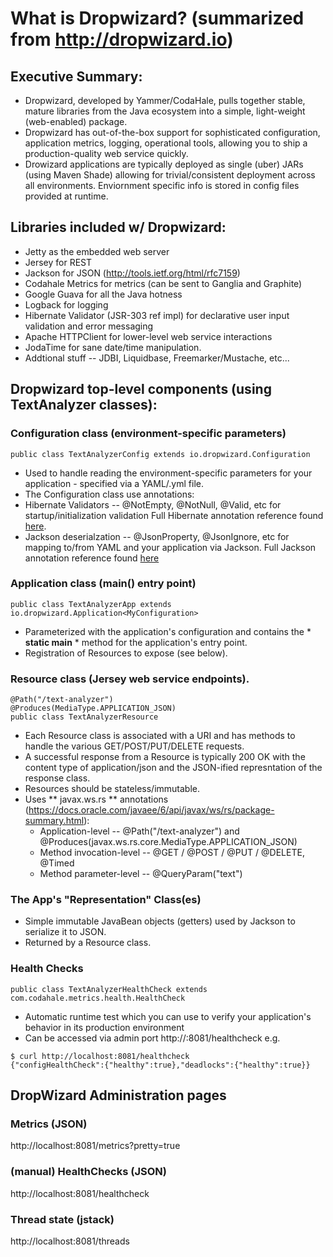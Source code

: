 
# What is Dropwizard? (summarized from http://dropwizard.io) 
## Executive Summary:
* Dropwizard, developed by Yammer/CodaHale, pulls together stable, mature libraries from the Java ecosystem into a simple, light-weight (web-enabled) package.
* Dropwizard has out-of-the-box support for sophisticated configuration, application metrics, logging, operational tools, allowing you to ship a production-quality web service quickly.
* Drowizard applications are typically deployed as single (uber) JARs (using Maven Shade) allowing for trivial/consistent deployment across all environments.  Enviornment specific info is stored in config files provided at runtime.

## Libraries included w/ Dropwizard:
* Jetty as the embedded web server
* Jersey for REST
* Jackson for JSON (http://tools.ietf.org/html/rfc7159)
* Codahale Metrics for metrics (can be sent to Ganglia and Graphite)
* Google Guava for all the Java hotness
* Logback for logging
* Hibernate Validator (JSR-303 ref impl) for declarative user input validation and error messaging
* Apache HTTPClient for lower-level web service interactions
* JodaTime for sane date/time manipulation.
* Addtional stuff -- JDBI, Liquidbase, Freemarker/Mustache, etc...

## Dropwizard top-level components (using TextAnalyzer classes):
### Configuration class (environment-specific parameters)

    public class TextAnalyzerConfig extends io.dropwizard.Configuration 

* Used to handle reading the environment-specific parameters for your application - specified via a YAML/.yml file.
* The Configuration class use annotations:
 * Hibernate Validators -- @NotEmpty, @NotNull, @Valid, etc for startup/initialization validation Full Hibernate annotation reference found [here](https://docs.jboss.org/hibernate/validator/4.0.1/reference/en-US/html_single/).
 * Jackson deserialzation -- @JsonProperty, @JsonIgnore, etc for mapping to/from YAML and your application via Jackson. Full Jackson annotation reference found [here](http://wiki.fasterxml.com/JacksonAnnotations)

### Application class (main() entry point)

    public class TextAnalyzerApp extends io.dropwizard.Application<MyConfiguration>

* Parameterized with the application's configuration and contains the * **static main** * method for the application's entry point.
* Registration of Resources to expose (see below).  

### Resource class (Jersey web service endpoints).

    @Path("/text-analyzer")
    @Produces(MediaType.APPLICATION_JSON)
    public class TextAnalyzerResource
 
* Each Resource class is associated with a URI and has methods to handle the various GET/POST/PUT/DELETE requests.
* A successful response from a Resource is typically 200 OK with the content type of application/json and the JSON-ified represntation of the response class.
* Resources should be stateless/immutable.
* Uses  ** javax.ws.rs ** annotations (https://docs.oracle.com/javaee/6/api/javax/ws/rs/package-summary.html):
  * Application-level -- @Path("/text-analyzer") and @Produces(javax.ws.rs.core.MediaType.APPLICATION_JSON)
  * Method invocation-level -- @GET / @POST / @PUT / @DELETE, @Timed
  * Method parameter-level -- @QueryParam("text")

### The App's "Representation" Class(es)
* Simple immutable JavaBean objects (getters) used by Jackson to serialize it to JSON.   
* Returned by a Resource class.

### Health Checks
    
    public class TextAnalyzerHealthCheck extends com.codahale.metrics.health.HealthCheck

* Automatic runtime test which you can use to verify your application's behavior in its production environment
* Can be accessed via admin port http://<host>:8081/healthcheck e.g.
```
$ curl http://localhost:8081/healthcheck
{"configHealthCheck":{"healthy":true},"deadlocks":{"healthy":true}}
```

## DropWizard Administration pages

### Metrics (JSON)
http://localhost:8081/metrics?pretty=true

### (manual) HealthChecks (JSON)
http://localhost:8081/healthcheck

### Thread state (jstack)
http://localhost:8081/threads



